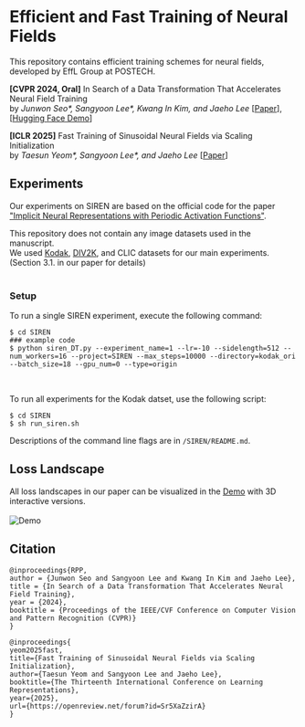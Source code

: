 # Efficient and Fast Training of Neural Fields

This repository contains efficient training schemes for neural fields, developed by EffL Group at POSTECH.

**[CVPR 2024, Oral]** In Search of a Data Transformation That Accelerates Neural Field Training <br>
by _Junwon Seo*, Sangyoon Lee*, Kwang In Kim, and Jaeho Lee_ [[Paper](https://arxiv.org/abs/2311.17094)], [[Hugging Face Demo](https://huggingface.co/papers/2311.17094)]

**[ICLR 2025]** Fast Training of Sinusoidal Neural Fields via Scaling Initialization <br>
by _Taesun Yeom*, Sangyoon Lee*, and Jaeho Lee_ [[Paper](https://arxiv.org/abs/2410.04779)]


## Experiments

Our experiments on SIREN are based on the official code for the paper ["Implicit Neural Representations with Periodic Activation Functions"](https://github.com/vsitzmann/siren).<br>

This repository does not contain any image datasets used in the manuscript.<br>
We used [Kodak](https://r0k.us/graphics/kodak/), [DIV2K](https://data.vision.ee.ethz.ch/cvl/DIV2K/), and CLIC datasets for our main experiments. (Section 3.1. in our paper for details)
<br><br>

### Setup

To run a single SIREN experiment, execute the following command:

```
$ cd SIREN
### example code
$ python siren_DT.py --experiment_name=1 --lr=-10 --sidelength=512 --num_workers=16 --project=SIREN --max_steps=10000 --directory=kodak_ori --batch_size=18 --gpu_num=0 --type=origin
```
<br>

To run all experiments for the Kodak datset, use the following script:

```
$ cd SIREN
$ sh run_siren.sh
```

Descriptions of the command line flags are in `/SIREN/README.md`. 
<br>

## Loss Landscape

All loss landscapes in our paper can be visualized in the [Demo](https://huggingface.co/spaces/lyunm1206/Interactive_Loss_Landscapes) with 3D interactive versions.<br>
<br>
![Demo](./assets/demo.png)

## Citation

```
@inproceedings{RPP,
author = {Junwon Seo and Sangyoon Lee and Kwang In Kim and Jaeho Lee},
title = {In Search of a Data Transformation That Accelerates Neural Field Training},
year = {2024},
booktitle = {Proceedings of the IEEE/CVF Conference on Computer Vision and Pattern Recognition (CVPR)}
}
```

```
@inproceedings{
yeom2025fast,
title={Fast Training of Sinusoidal Neural Fields via Scaling Initialization},
author={Taesun Yeom and Sangyoon Lee and Jaeho Lee},
booktitle={The Thirteenth International Conference on Learning Representations},
year={2025},
url={https://openreview.net/forum?id=Sr5XaZzirA}
}
```
